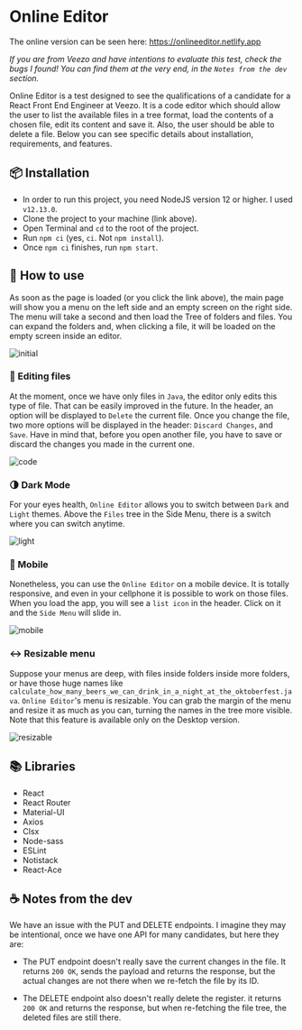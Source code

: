 # Online Editor

The online version can be seen here: https://onlineeditor.netlify.app

<em>If you are from Veezo and have intentions to evaluate this test, check the bugs I found! You can find them at the very end, in the `Notes from the dev` section.</em>

Online Editor is a test designed to see the qualifications of a candidate for a React Front End Engineer at Veezo. It is a code editor which should allow the user to list the available files in a tree format, load the contents of a chosen file, edit its content and save it. Also, the user should be able to delete a file. Below you can see specific details about installation, requirements, and features.

## 📦 Installation

- In order to run this project, you need NodeJS version 12 or higher. I used `v12.13.0`.
- Clone the project to your machine (link above).
- Open Terminal and `cd` to the root of the project.
- Run `npm ci` (yes, `ci`. Not `npm install`).
- Once `npm ci` finishes, run `npm start`.

## 🚀 How to use

As soon as the page is loaded (or you click the link above), the main page will show you a menu on the left side and an empty screen on the right side. The menu will take a second and then load the Tree of folders and files. You can expand the folders and, when clicking a file, it will be loaded on the empty screen inside an editor.

<img alt='initial' src='https://github.com/markcorrea/online-editor/blob/master/readme/initial.png' />

### 📄 Editing files

At the moment, once we have only files in `Java`, the editor only edits this type of file. That can be easily improved in the future. In the header, an option will be displayed to `Delete` the current file. Once you change the file, two more options will be displayed in the header: `Discard Changes`, and `Save`. Have in mind that, before you open another file, you have to save or discard the changes you made in the current one.

<img alt='code' src='https://github.com/markcorrea/online-editor/blob/master/readme/code.png' />

### :last_quarter_moon: Dark Mode

For your eyes health, `Online Editor` allows you to switch between `Dark` and `Light` themes. Above the `Files` tree in the Side Menu, there is a switch where you can switch anytime.

<img alt='light' src='https://github.com/markcorrea/online-editor/blob/master/readme/light.png' />

### :iphone: Mobile

Nonetheless, you can use the `Online Editor` on a mobile device. It is totally responsive, and even in your cellphone it is possible to work on those files. When you load the app, you will see a `list icon` in the header. Click on it and the `Side Menu` will slide in.

<img alt='mobile' src='https://github.com/markcorrea/online-editor/blob/master/readme/mobile.png' />

### :left_right_arrow: Resizable menu

Suppose your menus are deep, with files inside folders inside more folders, or have those huge names like `calculate_how_many_beers_we_can_drink_in_a_night_at_the_oktoberfest.java`. `Online Editor`'s menu is resizable. You can grab the margin of the menu and resize it as much as you can, turning the names in the tree more visible. Note that this feature is available only on the Desktop version.

<img alt='resizable' src='https://github.com/markcorrea/online-editor/blob/master/readme/resizable.png' />

## :books: Libraries

- React
- React Router
- Material-UI
- Axios
- Clsx
- Node-sass
- ESLint
- Notistack
- React-Ace

## :coffee: Notes from the dev

We have an issue with the PUT and DELETE endpoints. I imagine they may be intentional, once we have one API for many candidates, but here they are:

- The PUT endpoint doesn't really save the current changes in the file. It returns `200 OK`, sends the payload and returns the response, but the actual changes are not there when we re-fetch the file by its ID.

- The DELETE endpoint also doesn't really delete the register. it returns `200 OK` and returns the response, but when re-fetching the file tree, the deleted files are still there.
